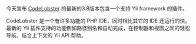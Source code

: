 今天宣布 [CodeLobster](http://www.codelobster.com/news.html) 的最新的3.8版本包含一个支持 Yii framework 的插件。

CodeLobster 是一个有许多功能的 PHP IDE，同时相比其它的 IDE 还运行的快。最新的 Yii 插件支持的功能例如路径别名和自动完成，在控制器和视图之间的轻松导航，结合上下文的 Yii API 帮助。